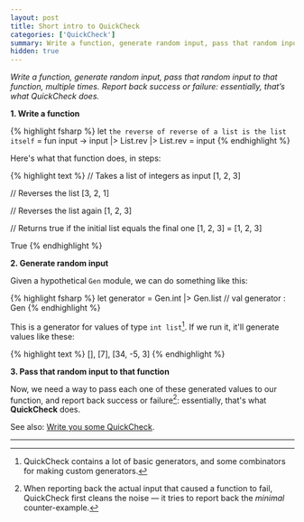 ```yaml
---
layout: post
title: Short intro to QuickCheck
categories: ['QuickCheck']
summary: Write a function, generate random input, pass that random input to that function multiple times. Report back success or failure. Essentially, that’s QuickCheck.
hidden: true
---
```


*Write a function, generate random input, pass that random input to that function, multiple times. Report back success or failure: essentially, that’s what QuickCheck does.*

**1. Write a function**

{% highlight fsharp %}
let ``the reverse of reverse of a list is the list itself`` =
    fun input -> input |> List.rev |> List.rev = input
{% endhighlight %}

Here's what that function does, in steps:

{% highlight text %}
// Takes a list of integers as input
[1, 2, 3]

// Reverses the list
[3, 2, 1]

// Reverses the list again
[1, 2, 3]

// Returns true if the initial list equals the final one
[1, 2, 3] = [1, 2, 3]

True
{% endhighlight %}

**2. Generate random input**

Given a hypothetical `Gen` module, we can do something like this:

{% highlight fsharp %}
let generator = Gen.int |> Gen.list
// val generator : Gen<int list>
{% endhighlight %}

This is a generator for values of type `int list`[^1]. If we run it, it'll generate values like these:

{% highlight text %}
[], [7], [34, -5, 3]
{% endhighlight %}

**3. Pass that random input to that function**


Now, we need a way to pass each one of these generated values to our function, and report back success or failure[^2]: essentially, that's what **QuickCheck** does.

See also: [Write you some QuickCheck](/2016/02/08/write-you-some-quickcheck/).

---

[^1]: QuickCheck contains a lot of basic generators, and some combinators for making custom generators.

[^2]: When reporting back the actual input that caused a function to fail, QuickCheck first cleans the noise — it tries to report back the *minimal* counter-example.
